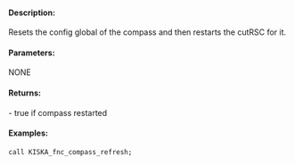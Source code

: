#### Description:
Resets the config global of the compass and then restarts the cutRSC for it.

#### Parameters:
NONE

#### Returns:
<BOOL> - true if compass restarted

#### Examples:
```sqf
call KISKA_fnc_compass_refresh;
```

